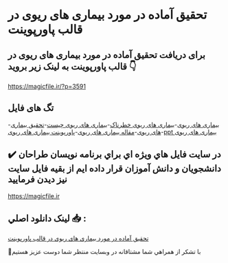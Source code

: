 # تحقیق آماده در مورد بیماری های ریوی در قالب پاورپوینت

## برای دریافت تحقیق آماده در مورد بیماری های ریوی در قالب پاورپوینت به لینک زیر بروید 👇

https://magicfile.ir/?p=3591

## تگ های فایل

-[بیماری های ریوی](https://magicfile.ir/product/%d8%aa%d8%ad%d9%82%db%8c%d9%82-%d8%a8%db%8c%d9%85%d8%a7%d8%b1%db%8c-%d9%87%d8%a7%db%8c-%d8%b1%db%8c%d9%88%db%8c-%d8%af%d8%b1-%d9%be%d8%a7%d9%88%d8%b1%d9%be%d9%88%db%8c%d9%86%d8%aa/)-[بیماری های ریوی خطرناک](https://magicfile.ir/product/%d8%aa%d8%ad%d9%82%db%8c%d9%82-%d8%a8%db%8c%d9%85%d8%a7%d8%b1%db%8c-%d9%87%d8%a7%db%8c-%d8%b1%db%8c%d9%88%db%8c-%d8%af%d8%b1-%d9%be%d8%a7%d9%88%d8%b1%d9%be%d9%88%db%8c%d9%86%d8%aa/)-[بیماری های ریوی چیست](https://magicfile.ir/product/%d8%aa%d8%ad%d9%82%db%8c%d9%82-%d8%a8%db%8c%d9%85%d8%a7%d8%b1%db%8c-%d9%87%d8%a7%db%8c-%d8%b1%db%8c%d9%88%db%8c-%d8%af%d8%b1-%d9%be%d8%a7%d9%88%d8%b1%d9%be%d9%88%db%8c%d9%86%d8%aa/)-[تحقیق بیماری های ریوی](https://magicfile.ir/product/%d8%aa%d8%ad%d9%82%db%8c%d9%82-%d8%a8%db%8c%d9%85%d8%a7%d8%b1%db%8c-%d9%87%d8%a7%db%8c-%d8%b1%db%8c%d9%88%db%8c-%d8%af%d8%b1-%d9%be%d8%a7%d9%88%d8%b1%d9%be%d9%88%db%8c%d9%86%d8%aa/)-[مقاله بیماری های ریوی](https://magicfile.ir/product/%d8%aa%d8%ad%d9%82%db%8c%d9%82-%d8%a8%db%8c%d9%85%d8%a7%d8%b1%db%8c-%d9%87%d8%a7%db%8c-%d8%b1%db%8c%d9%88%db%8c-%d8%af%d8%b1-%d9%be%d8%a7%d9%88%d8%b1%d9%be%d9%88%db%8c%d9%86%d8%aa/)-[پاورپوینت بیماری های ریوی](https://magicfile.ir/product/%d8%aa%d8%ad%d9%82%db%8c%d9%82-%d8%a8%db%8c%d9%85%d8%a7%d8%b1%db%8c-%d9%87%d8%a7%db%8c-%d8%b1%db%8c%d9%88%db%8c-%d8%af%d8%b1-%d9%be%d8%a7%d9%88%d8%b1%d9%be%d9%88%db%8c%d9%86%d8%aa/)-[ppt بیماری های ریوی](https://magicfile.ir/product/%d8%aa%d8%ad%d9%82%db%8c%d9%82-%d8%a8%db%8c%d9%85%d8%a7%d8%b1%db%8c-%d9%87%d8%a7%db%8c-%d8%b1%db%8c%d9%88%db%8c-%d8%af%d8%b1-%d9%be%d8%a7%d9%88%d8%b1%d9%be%d9%88%db%8c%d9%86%d8%aa/)

## ✔️ در سايت فايل هاي ويژه اي براي برنامه نويسان طراحان دانشجويان و دانش آموزان قرار داده ايم از بقيه فايل سايت نيز ديدن فرماييد

https://magicfile.ir


## لينک دانلود اصلي 📥 :

[تحقیق آماده در مورد بیماری های ریوی در قالب پاورپوینت](https://magicfile.ir/product/%d8%aa%d8%ad%d9%82%db%8c%d9%82-%d8%a8%db%8c%d9%85%d8%a7%d8%b1%db%8c-%d9%87%d8%a7%db%8c-%d8%b1%db%8c%d9%88%db%8c-%d8%af%d8%b1-%d9%be%d8%a7%d9%88%d8%b1%d9%be%d9%88%db%8c%d9%86%d8%aa/) 


🙏با تشکر از همراهي شما مشتاقانه در وبسایت منتظر شما دوست عزیز هستیم


